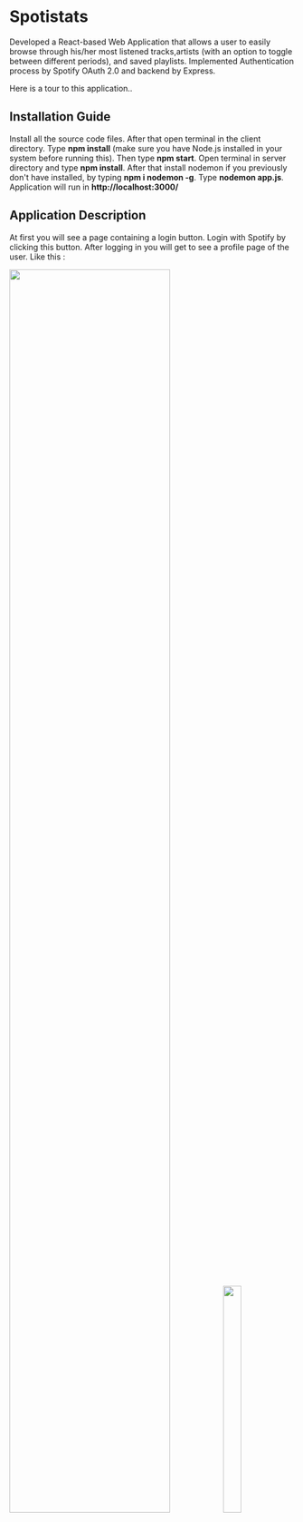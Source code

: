 <h1>Spotistats</h1>

Developed a React-based Web Application that allows a user to easily browse through his/her most listened tracks,artists (with an option to toggle between different periods), and saved playlists. Implemented Authentication process by Spotify OAuth 2.0 and backend by Express.

Here is a tour to this application..

<h2>Installation Guide</h2>

Install all the source code files. After that open terminal in the client directory. Type <b>npm install</b> (make sure you have Node.js installed in your system before running this). Then type <b>npm start</b>. Open terminal in server directory and type <b>npm install</b>.  After that install nodemon if you previously don't have installed, by typing <b>npm i nodemon -g</b>. Type <b>nodemon app.js</b>. Application will run in <b>http://localhost:3000/</b>

<h2>Application Description</h2>

At first you will see a page containing a login button. Login with Spotify by clicking this button. After logging in you will get to see a profile page of the user. Like this :

<img src="https://user-images.githubusercontent.com/83572390/177969662-311da881-cf4a-49cb-b153-65b7eb8ff4c4.png" width="75%"><img src="https://user-images.githubusercontent.com/83572390/177979126-3a407e1f-77f5-4e64-afb9-889f63e3196b.png" height="400" width="25%">







